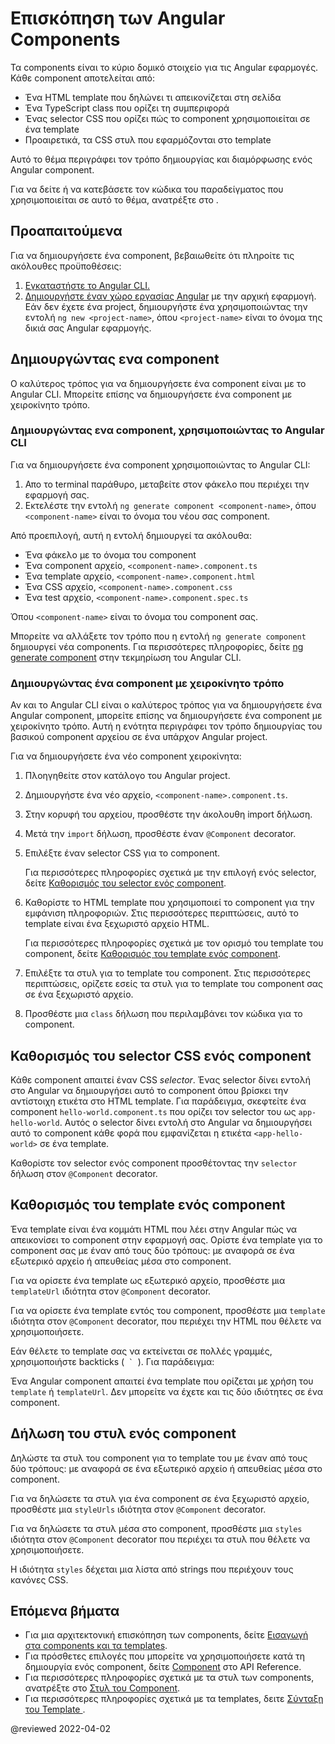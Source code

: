 # Επισκόπηση των Angular Components

Τα components είναι το κύριο δομικό στοιχείο για τις Angular εφαρμογές. Κάθε component αποτελείται από:

* Ένα HTML template που δηλώνει τι απεικονίζεται στη σελίδα
* Ένα TypeScript class που ορίζει τη συμπεριφορά
* Ένας selector CSS που ορίζει πώς το component χρησιμοποιείται σε ένα template
* Προαιρετικά, τα CSS στυλ που εφαρμόζονται στο template

Αυτό το θέμα περιγράφει τον τρόπο δημιουργίας και διαμόρφωσης ενός Angular component.

<div class="alert is-helpful">

Για να δείτε ή να κατεβάσετε τον κώδικα του παραδείγματος που χρησιμοποιείται σε αυτό το θέμα, ανατρέξτε στο <live-example></live-example>.

</div>

## Προαπαιτούμενα

Για να δημιουργήσετε ένα component, βεβαιωθείτε ότι πληροίτε τις ακόλουθες προϋποθέσεις:

1. [Εγκαταστήστε το Angular CLI.](guide/setup-local#εγκαταστήστε-το-angular-cli)
2. [Δημιουργήστε έναν χώρο εργασίας Angular](guide/setup-local#δημιουργήστε-έναν-χώρο-εργασίας-και-μια-αρχική-εφαρμογή) με την αρχική εφαρμογή.
   Εάν δεν έχετε ένα project, δημιουργήστε ένα χρησιμοποιώντας την εντολή  `ng new <project-name>`, όπου `<project-name>` είναι το όνομα της δικιά σας Angular εφαρμογής.

## Δημιουργώντας ενα component

Ο καλύτερος τρόπος για να δημιουργήσετε ένα component είναι με το Angular CLI. Μπορείτε επίσης να δημιουργήσετε ένα component με χειροκίνητο τρόπο.

### Δημιουργώντας ενα component, χρησιμοποιώντας το Angular CLI

Για να δημιουργήσετε ένα component χρησιμοποιώντας το Angular CLI:

1. Απο το terminal παράθυρο, μεταβείτε στον φάκελο που περιέχει την εφαρμογή σας.
2. Εκτελέστε την εντολή `ng generate component <component-name>`, όπου `<component-name>` είναι το όνομα του νέου σας component.

Από προεπιλογή, αυτή η εντολή δημιουργεί τα ακόλουθα:

* Ένα φάκελο με το όνομα του component
* Ένα component αρχείο, `<component-name>.component.ts`
* Ένα template αρχείο, `<component-name>.component.html`
* Ένα CSS αρχείο, `<component-name>.component.css`
* Ένα test αρχείο, `<component-name>.component.spec.ts`

Όπου `<component-name>` είναι το όνομα του component σας.

<div class="alert is-helpful">

Μπορείτε να αλλάξετε τον τρόπο που η εντολή `ng generate component` δημιουργεί νέα components.
Για περισσότερες πληροφορίες, δείτε [ng generate component](cli/generate#component-command) στην τεκμηρίωση του Angular CLI.

</div>

### Δημιουργώντας ένα component με χειροκίνητο τρόπο

Αν και το Angular CLI είναι ο καλύτερος τρόπος για να δημιουργήσετε ένα Angular component, μπορείτε επίσης να δημιουργήσετε ένα component με χειροκίνητο τρόπο.
Αυτή η ενότητα περιγράφει τον τρόπο δημιουργίας του βασικού component αρχείου σε ένα υπάρχον Angular project.

Για να δημιουργήσετε ένα νέο component χειροκίνητα:

1. Πλοηγηθείτε στον κατάλογο του Angular project.
2. Δημιουργήστε ένα νέο αρχείο, `<component-name>.component.ts`.
3. Στην κορυφή του αρχείου, προσθέστε την άκολουθη import δήλωση.

   <code-example
        path="component-overview/src/app/component-overview/component-overview.component.ts"
        region="import">
   </code-example>

4. Μετά την `import` δήλωση, προσθέστε έναν `@Component` decorator.

   <code-example
        path="component-overview/src/app/component-overview/component-overview.component.ts"
        region="decorator-skeleton">
   </code-example>

5. Επιλέξτε έναν selector CSS για το component.

   <code-example
        path="component-overview/src/app/component-overview/component-overview.component.ts"
        region="selector">
   </code-example>

   Για περισσότερες πληροφορίες σχετικά με την επιλογή ενός selector, δείτε [Καθορισμός του selector ενός component](#specifying-a-components-css-selector).
   

6. Καθορίστε το HTML template που χρησιμοποιεί το component για την εμφάνιση πληροφοριών.
   Στις περισσότερες περιπτώσεις, αυτό το template είναι ένα ξεχωριστό αρχείο HTML.
   
   <code-example
        path="component-overview/src/app/component-overview/component-overview.component.ts"
        region="templateUrl">
   </code-example>

   Για περισσότερες πληροφορίες σχετικά με τον ορισμό του template του component, δείτε [Καθορισμός του template ενός component](#defining-a-components-template).

7. Επιλέξτε τα στυλ για το template του component.
   Στις περισσότερες περιπτώσεις, ορίζετε εσείς τα στυλ για το template του component σας σε ένα ξεχωριστό αρχείο.

   <code-example
        path="component-overview/src/app/component-overview/component-overview.component.ts"
        region="decorator">
   </code-example>

8.  Προσθέστε μια `class` δήλωση που περιλαμβάνει τον κώδικα για το component.

   <code-example
        path="component-overview/src/app/component-overview/component-overview.component.ts"
        region="class">
   </code-example>

## Καθορισμός του selector CSS ενός component

Κάθε component απαιτεί έναν CSS _selector_. Ένας selector δίνει εντολή στο Angular να δημιουργήσει αυτό το component όπου βρίσκει την αντίστοιχη ετικέτα στο HTML template. Για παράδειγμα, σκεφτείτε ένα component `hello-world.component.ts` που ορίζει τον selector του ως `app-hello-world`. Αυτός ο selector δίνει εντολή στο Angular να δημιουργήσει αυτό το component κάθε φορά που εμφανίζεται η ετικέτα `<app-hello-world>` σε ένα template.

Καθορίστε τον selector ενός component προσθέτοντας την `selector` δήλωση στον `@Component` decorator.

<code-example
    path="component-overview/src/app/component-overview/component-overview.component.ts"
    region="selector">
</code-example>

## Καθορισμός του template ενός component

Ένα template είναι ένα κομμάτι HTML που λέει στην Angular πώς να απεικονίσει το component στην εφαρμογή σας.
Ορίστε ένα template για το component σας με έναν από τους δύο τρόπους: με αναφορά σε ένα εξωτερικό αρχείο ή απευθείας μέσα στο component.

Για να ορίσετε ένα template ως εξωτερικό αρχείο, προσθέστε μια `templateUrl` ιδιότητα στον `@Component` decorator.

<code-example
    path="component-overview/src/app/component-overview/component-overview.component.ts"
    region="templateUrl">
</code-example>

Για να ορίσετε ένα template εντός του component, προσθέστε μια `template` ιδιότητα στον `@Component` decorator, που περιέχει την HTML που θέλετε να χρησιμοποιήσετε.

<code-example
    path="component-overview/src/app/component-overview/component-overview.component.1.ts"
    region="template">
</code-example>

Εάν θέλετε το template σας να εκτείνεται σε πολλές γραμμές, χρησιμοποιήστε backticks (<code> ` </code>).
Για παράδειγμα:

<code-example
    path="component-overview/src/app/component-overview/component-overview.component.2.ts"
    region="templatebacktick">
</code-example>

<div class="alert is-helpful">

Ένα Angular component απαιτεί ένα template που ορίζεται με χρήση του `template` ή `templateUrl`. Δεν μπορείτε να έχετε και τις δύο ιδιότητες σε ένα component.

</div>

## Δήλωση του στυλ ενός component

Δηλώστε τα στυλ του component για το template του με έναν από τους δύο τρόπους: με αναφορά σε ένα εξωτερικό αρχείο ή απευθείας μέσα στο component.

Για να δηλώσετε τα στυλ για ένα component σε ένα ξεχωριστό αρχείο, προσθέστε μια `styleUrls` ιδιότητα στον `@Component` decorator.

<code-example
    path="component-overview/src/app/component-overview/component-overview.component.ts"
    region="decorator">
</code-example>

Για να δηλώσετε τα στυλ μέσα στο component, προσθέστε μια `styles` ιδιότητα στον `@Component` decorator που περιέχει τα στυλ που θέλετε να χρησιμοποιήσετε.

<code-example
    path="component-overview/src/app/component-overview/component-overview.component.3.ts"
    region="styles">
</code-example>

Η ιδιότητα `styles` δέχεται μια λίστα από strings που περιέχουν τους κανόνες CSS.


## Επόμενα βήματα

* Για μια αρχιτεκτονική επισκόπηση των components, δείτε [Εισαγωγή στα components και τα templates](guide/architecture-components).
* Για πρόσθετες επιλογές που μπορείτε να χρησιμοποιήσετε κατά τη δημιουργία ενός component, δείτε [Component](api/core/Component) στο API Reference.
* Για περισσότερες πληροφορίες σχετικά με τα στυλ των components, ανατρέξτε στο [Στυλ του Component](guide/component-styles).
* Για περισσότερες πληροφορίες σχετικά με τα templates, δειτε [Σύνταξη του Template ](guide/template-syntax).

@reviewed 2022-04-02
